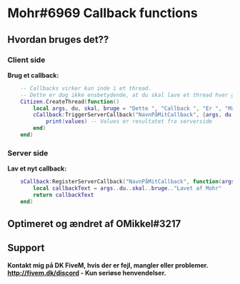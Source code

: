 # Mohr#6969 Callback functions

## Hvordan bruges det??

### Client side

**Brug et callback:**
```lua
    -- Callbacks virker kun inde i et thread.
    -- Dette er dog ikke ensbetydende, at du skal lave et thread hver gang du trigger dem. Er din kode allerede i et thread, virker de stadig.
    Citizen.CreateThread(function() 
        local args, du, skal, bruge = "Dette ", "Callback ", "Er ", "Måske "
        cCallback:TriggerServerCallback("NavnPåMitCallback", {args, du, skal, bruge}, function(values)
            print(values) -- Values er resultatet fra serverside
        end)
    end)
```

### Server side

**Lav et nyt callback:**
```lua
    sCallback:RegisterServerCallback("NavnPåMitCallback", function(args, du, skal, bruge)
        local callbackText = args..du..skal..bruge.."Lavet af Mohr"
        return callbackText
    end)
```

## Optimeret og ændret af OMikkel#3217

## Support
**Kontakt mig på DK FiveM, hvis der er fejl, mangler eller problemer. http://fivem.dk/discord - Kun seriøse henvendelser.**
